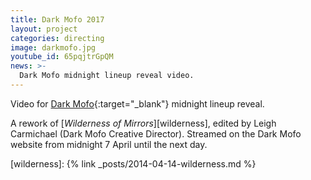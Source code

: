 ```yaml
---
title: Dark Mofo 2017
layout: project
categories: directing
image: darkmofo.jpg
youtube_id: 65pqjtrGpQM
news: >-
  Dark Mofo midnight lineup reveal video.
---
```


Video for [Dark Mofo][]{:target="_blank"} midnight lineup reveal.

A rework of [_Wilderness of Mirrors_][wilderness], edited by Leigh Carmichael
(Dark Mofo Creative Director). Streamed on the Dark Mofo website from midnight 7
April until the next day.

[dark mofo]: https://darkmofo.net.au
[wilderness]: {% link _posts/2014-04-14-wilderness.md %}
